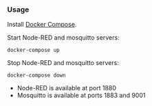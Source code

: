 ### Usage

Install [Docker Compose](https://docs.docker.com/compose/install/).

Start Node-RED and mosquitto servers:

```
docker-compose up
```

Stop Node-RED and mosquitto servers:

```
docker-compose down
```

* Node-RED is available at port 1880
* Mosquitto is available at ports 1883 and 9001